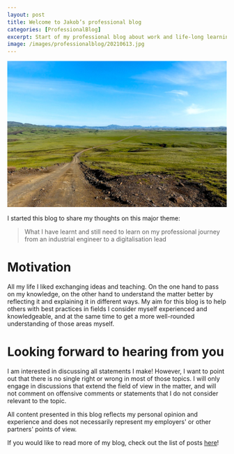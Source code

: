 ```yaml
---
layout: post
title: Welcome to Jakob’s professional blog
categories: [ProfessionalBlog]
excerpt: Start of my professional blog about work and life-long learning
image: /images/professionalblog/20210613.jpg
---
```


![Jakob’s Professional blog](../images/professionalblog/20210613.jpg)

I started this blog to share my thoughts on this major theme:

> What I have learnt and still need to learn on my professional journey from an industrial engineer to a digitalisation lead 

# Motivation

All my life I liked exchanging ideas and teaching. On the one hand to pass on my knowledge, on the other hand to understand the matter better by reflecting it and explaining it in different ways. My aim for this blog is to help others with best practices in fields I consider myself experienced and knowledgeable, and at the same time to get a more well-rounded understanding of those areas myself.

# Looking forward to hearing from you

I am interested in discussing all statements I make! However, I want to point out that there is no single right or wrong in most of those topics. I will only engage in discussions that extend the field of view in the matter, and will not comment on offensive comments or statements that I do not consider relevant to the topic.

All content presented in this blog reflects my personal opinion and experience and does not necessarily represent my employers' or other partners' points of view. 


If you would like to read more of my blog, check out the list of posts [here](../work)!